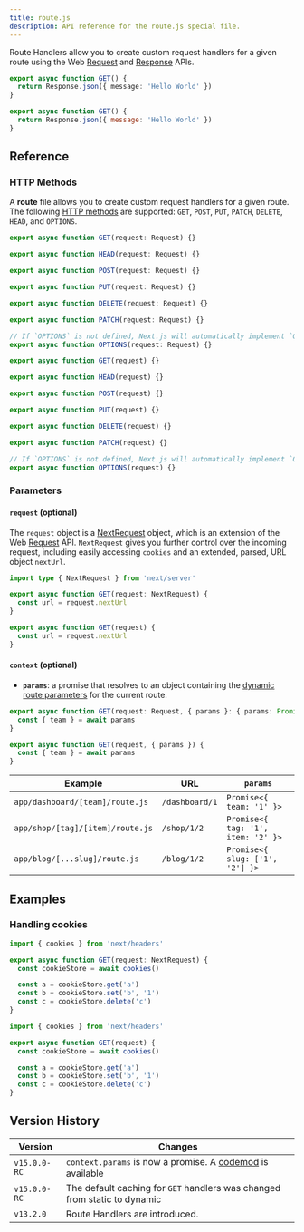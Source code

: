 ```yaml
---
title: route.js
description: API reference for the route.js special file.
---
```


Route Handlers allow you to create custom request handlers for a given route using the Web [Request](https://developer.mozilla.org/docs/Web/API/Request) and [Response](https://developer.mozilla.org/docs/Web/API/Response) APIs.

```ts filename="route.ts" switcher
export async function GET() {
  return Response.json({ message: 'Hello World' })
}
```

```js filename="route.js" switcher
export async function GET() {
  return Response.json({ message: 'Hello World' })
}
```

## Reference

### HTTP Methods

A **route** file allows you to create custom request handlers for a given route. The following [HTTP methods](https://developer.mozilla.org/docs/Web/HTTP/Methods) are supported: `GET`, `POST`, `PUT`, `PATCH`, `DELETE`, `HEAD`, and `OPTIONS`.

```ts filename="route.ts" switcher
export async function GET(request: Request) {}

export async function HEAD(request: Request) {}

export async function POST(request: Request) {}

export async function PUT(request: Request) {}

export async function DELETE(request: Request) {}

export async function PATCH(request: Request) {}

// If `OPTIONS` is not defined, Next.js will automatically implement `OPTIONS` and set the appropriate Response `Allow` header depending on the other methods defined in the Route Handler.
export async function OPTIONS(request: Request) {}
```

```js filename="route.js" switcher
export async function GET(request) {}

export async function HEAD(request) {}

export async function POST(request) {}

export async function PUT(request) {}

export async function DELETE(request) {}

export async function PATCH(request) {}

// If `OPTIONS` is not defined, Next.js will automatically implement `OPTIONS` and set the appropriate Response `Allow` header depending on the other methods defined in the Route Handler.
export async function OPTIONS(request) {}
```

### Parameters

#### `request` (optional)

The `request` object is a [NextRequest](/docs/app/api-reference/functions/next-request) object, which is an extension of the Web [Request](https://developer.mozilla.org/docs/Web/API/Request) API. `NextRequest` gives you further control over the incoming request, including easily accessing `cookies` and an extended, parsed, URL object `nextUrl`.

```ts filename="route.ts" switcher
import type { NextRequest } from 'next/server'

export async function GET(request: NextRequest) {
  const url = request.nextUrl
}
```

```js filename="route.js" switcher
export async function GET(request) {
  const url = request.nextUrl
}
```

#### `context` (optional)

- **`params`**: a promise that resolves to an object containing the [dynamic route parameters](/docs/app/building-your-application/routing/dynamic-routes) for the current route.

```ts filename="app/dashboard/[team]/route.ts" switcher
export async function GET(request: Request, { params }: { params: Promise<{ team: string }> }) {
  const { team } = await params
}
```

```js filename="app/dashboard/[team]/route.js" switcher
export async function GET(request, { params }) {
  const { team } = await params
}
```

| Example                          | URL            | `params`                           |
| -------------------------------- | -------------- | ---------------------------------- |
| `app/dashboard/[team]/route.js`  | `/dashboard/1` | `Promise<{ team: '1' }>`           |
| `app/shop/[tag]/[item]/route.js` | `/shop/1/2`    | `Promise<{ tag: '1', item: '2' }>` |
| `app/blog/[...slug]/route.js`    | `/blog/1/2`    | `Promise<{ slug: ['1', '2'] }>`    |

## Examples

### Handling cookies

```ts filename="route.ts" switcher
import { cookies } from 'next/headers'

export async function GET(request: NextRequest) {
  const cookieStore = await cookies()

  const a = cookieStore.get('a')
  const b = cookieStore.set('b', '1')
  const c = cookieStore.delete('c')
}
```

```js filename="route.js" switcher
import { cookies } from 'next/headers'

export async function GET(request) {
  const cookieStore = await cookies()

  const a = cookieStore.get('a')
  const b = cookieStore.set('b', '1')
  const c = cookieStore.delete('c')
}
```

## Version History

| Version      | Changes                                                                                              |
| ------------ | ---------------------------------------------------------------------------------------------------- |
| `v15.0.0-RC` | `context.params` is now a promise. A [codemod](/docs/app/guides/upgrading/codemods#150) is available |
| `v15.0.0-RC` | The default caching for `GET` handlers was changed from static to dynamic                            |
| `v13.2.0`    | Route Handlers are introduced.                                                                       |
